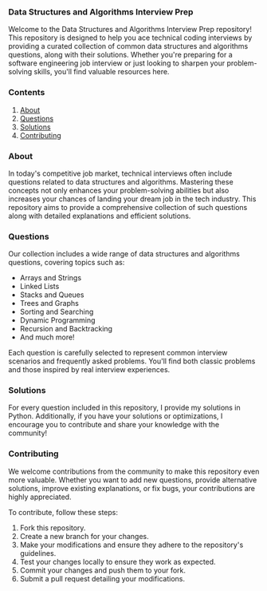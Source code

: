 ### Data Structures and Algorithms Interview Prep

Welcome to the Data Structures and Algorithms Interview Prep repository! This repository is designed to help you ace technical coding interviews by providing a curated collection of common data structures and algorithms questions, along with their solutions. Whether you're preparing for a software engineering job interview or just looking to sharpen your problem-solving skills, you'll find valuable resources here.

### Contents

1. [About](#about)
2. [Questions](#questions)
3. [Solutions](#solutions)
4. [Contributing](#contributing)

### About

In today's competitive job market, technical interviews often include questions related to data structures and algorithms. Mastering these concepts not only enhances your problem-solving abilities but also increases your chances of landing your dream job in the tech industry. This repository aims to provide a comprehensive collection of such questions along with detailed explanations and efficient solutions.

### Questions

Our collection includes a wide range of data structures and algorithms questions, covering topics such as:

- Arrays and Strings
- Linked Lists
- Stacks and Queues
- Trees and Graphs
- Sorting and Searching
- Dynamic Programming
- Recursion and Backtracking
- And much more!

Each question is carefully selected to represent common interview scenarios and frequently asked problems. You'll find both classic problems and those inspired by real interview experiences.

### Solutions

For every question included in this repository, I provide my solutions in Python.
Additionally, if you have your solutions or optimizations, I encourage you to contribute and share your knowledge with the community!

### Contributing

We welcome contributions from the community to make this repository even more valuable. Whether you want to add new questions, provide alternative solutions, improve existing explanations, or fix bugs, your contributions are highly appreciated.

To contribute, follow these steps:

1. Fork this repository.
2. Create a new branch for your changes.
3. Make your modifications and ensure they adhere to the repository's guidelines.
4. Test your changes locally to ensure they work as expected.
5. Commit your changes and push them to your fork.
6. Submit a pull request detailing your modifications.
